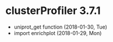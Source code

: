 # clusterProfiler 3.7.1

+ uniprot_get function (2018-01-30, Tue)
+ import enrichplot (2018-01-29, Mon)
